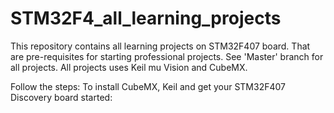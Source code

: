 # STM32F4_all_learning_projects
This repository contains all learning projects on STM32F407 board. That are pre-requisites for starting professional projects.
See 'Master' branch for all projects.
All projects uses Keil mu Vision and CubeMX. 

Follow the steps: To install CubeMX, Keil and get your STM32F407 Discovery board started: 

